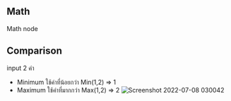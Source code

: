 ## Math
Math node
## Comparison
input 2 ค่า
- Minimum ใช้ค่าที่น้อยกว่า Min(1,2) => 1
- Maximum ใช้ค่าที่มากกว่า Max(1,2) => 2
![Screenshot 2022-07-08 030042](https://user-images.githubusercontent.com/32074126/177861606-8e691343-7342-46b9-8c50-87e373edf767.png)

